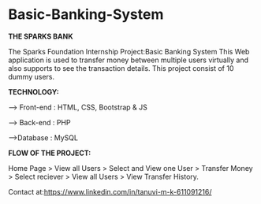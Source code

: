 # Basic-Banking-System
**THE SPARKS BANK**

The Sparks Foundation Internship Project:Basic Banking System
This Web application is used to transfer money between multiple users virtually and also supports to see the transaction details.
This project consist of 10 dummy users.

**TECHNOLOGY:**

--> Front-end : HTML, CSS, Bootstrap & JS

--> Back-end : PHP 

-->Database : MySQL

**FLOW OF THE PROJECT:**

Home Page > View all Users > Select and View one User > Transfer Money > Select reciever > View all Users > View Transfer History.

Contact at:https://www.linkedin.com/in/tanuvi-m-k-611091216/
         
